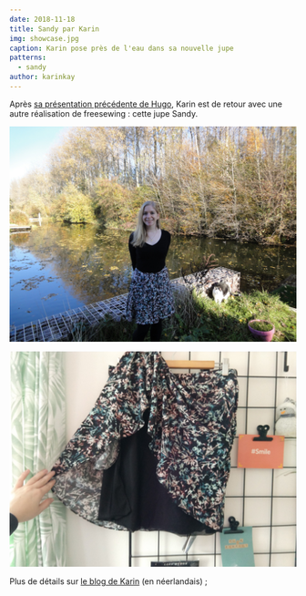```yaml
---
date: 2018-11-18
title: Sandy par Karin
img: showcase.jpg
caption: Karin pose près de l'eau dans sa nouvelle jupe
patterns:
  - sandy
author: karinkay
---
```


Après [sa présentation précédente de Hugo](/showcase/hugo-by-karin), Karin est de retour avec une autre réalisation de freesewing : cette jupe Sandy.

![Une autre vue](view2.jpg)

![Une vue de la doublure](view3.jpg)

Plus de détails sur [le blog de Karin](https://www.karinkay.nl/sandy-een-gratis-patroon-voor-een-cirkelrok-op-maat/) (en néerlandais) ;
